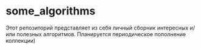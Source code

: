 # some_algorithms

Этот репозиторий представляет из себя личный сборник интересных и/или полезных алгоритмов. Планируется периодическое пополнение коллекции)
